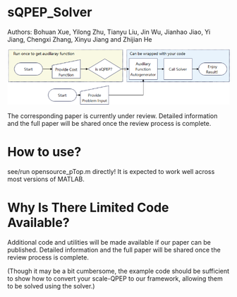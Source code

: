 # sQPEP_Solver
Authors: Bohuan Xue, Yilong Zhu, Tianyu Liu, Jin Wu, Jianhao Jiao, Yi Jiang, Chengxi Zhang, Xinyu Jiang and Zhijian He

![wow](https://raw.githubusercontent.com/byronsit/sQPEP_Solver/main/cover.png "wow")



The corresponding paper is currently under review. Detailed information and the full paper will be shared once the review process is complete.

# How to use?
see/run opensource_pTop.m directly! It is expected to work well across most versions of MATLAB.

# Why Is There Limited Code Available?
Additional code and utilities will be made available if our paper can be published. Detailed information and the full paper will be shared once the review process is complete.

(Though it may be a bit cumbersome, the example code should be sufficient to show how to convert your scale-QPEP to our framework, allowing them to be solved using the solver.)
